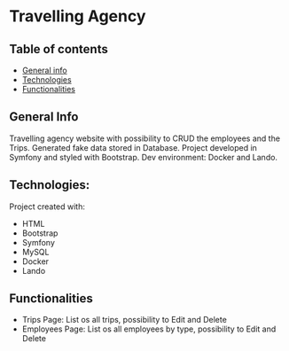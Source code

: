 # Travelling Agency

## Table of contents
* [General info](#general-info)
* [Technologies](#technologies)
* [Functionalities](#functionalities)

## General Info
Travelling agency website with possibility to CRUD the employees and the Trips. Generated fake data stored in Database.
Project developed in Symfony and styled with Bootstrap. Dev environment: Docker and Lando.

## Technologies:
Project created with:
* HTML
* Bootstrap
* Symfony
* MySQL
* Docker
* Lando

## Functionalities
* Trips Page: List os all trips, possibility to Edit and Delete
* Employees Page: List os all employees by type, possibility to Edit and Delete
